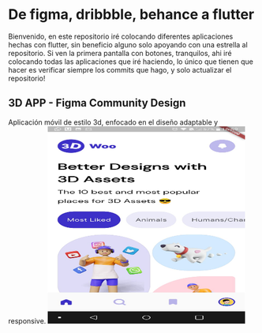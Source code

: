 # De figma, dribbble, behance a flutter

Bienvenido, en este repositorio iré colocando diferentes aplicaciones hechas con flutter, sin beneficio alguno
solo apoyando con una estrella al repositorio. Si ven la primera pantalla con botones, tranquilos, ahi iré
colocando todas las aplicaciones que iré haciendo, lo único que tienen que hacer es verificar siempre los commits
que hago, y solo actualizar el repositorio!

## 3D APP - Figma Community Design

Aplicación móvil de estilo 3d, enfocado en el diseño adaptable y responsive.
<a href="url"><img src="/screenshots/1.jpeg" height="400" width="400" ></a>
